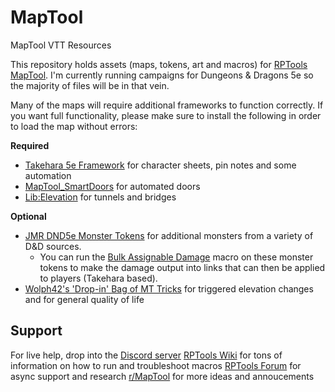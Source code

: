 # MapTool
MapTool VTT Resources 

This repository holds assets (maps, tokens, art and macros) for [RPTools MapTool](https://www.rptools.net/toolbox/maptool/). I'm currently running campaigns for Dungeons & Dragons 5e so the majority of files will be in that vein.

Many of the maps will require additional frameworks to function correctly. If you want full functionality, please make sure to install the following in order to load the map without errors:

****Required****
* [Takehara 5e Framework](https://github.com/rtakehara/5e-Framework) for character sheets, pin notes and some automation
* [MapTool_SmartDoors](https://github.com/bubblobill/MapTool_SmartDoors) for automated doors
* [Lib:Elevation](https://github.com/melek/lib_elevation) for tunnels and bridges

  
****Optional****
* [JMR DND5e Monster Tokens](https://1drv.ms/u/s!Al6_vh5ZO29wbSFo2JYoa37B86Y?e=B1OPKf) for additional monsters from a variety of D&D sources.
  * You can run the [Bulk Assignable Damage](/RPTools%20Macros/Bulk%20Assignable%20Damage.mtmacro) macro on these monster tokens to make the damage output into links that can then be applied to players (Takehara based). 
* [Wolph42's 'Drop-in' Bag of MT Tricks](https://forums.rptools.net/viewtopic.php?p=274501#p274501) for triggered elevation changes and for general quality of life

## Support
For live help, drop into the [Discord server](https://discord.gg/XqFRn4gx)
[RPTools Wiki](https://wiki.rptools.info/index.php/Main_Page) for tons of information on how to run and troubleshoot macros
[RPTools Forum](https://forums.rptools.net/) for async support and research
[r/MapTool](https://www.reddit.com/r/MapTool/) for more ideas and annoucements